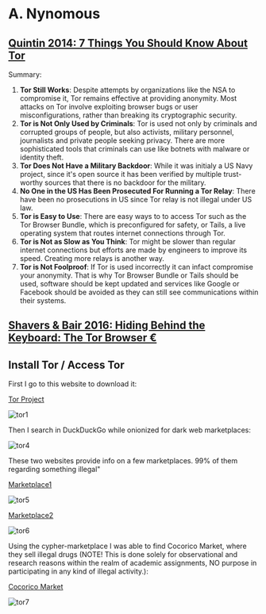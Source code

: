 # A. Nynomous

## [Quintin 2014: 7 Things You Should Know About Tor](https://www.eff.org/deeplinks/2014/07/7-things-you-should-know-about-tor)

Summary:

1. **Tor Still Works**: Despite attempts by organizations like the NSA to compromise it, Tor remains effective at providing anonymity. Most attacks on Tor involve exploiting browser bugs or user misconfigurations, rather than breaking its cryptographic security.
2. **Tor is Not Only Used by Criminals**: Tor is used not only by criminals and corrupted groups of people, but also activists, military personnel, journalists and private people seeking privacy. There are more sophisticated tools that criminals can use like botnets with malware or identity theft.
3. **Tor Does Not Have a Military Backdoor**: While it was initialy a US Navy project, since it's open source it has been verified by multiple trust-worthy sources that there is no backdoor for the military.
4. **No One in the US Has Been Prosecuted For Running a Tor Relay**: There have been no prosecutions in US since Tor relay is not illegal under US law.
5. **Tor is Easy to Use**: There are easy ways to to access Tor such as the Tor Browser Bundle, which is preconfigured for safety, or Tails, a live operating system that routes internet connections through Tor.
6. **Tor is Not as Slow as You Think**: Tor might be slower than regular internet connections but efforts are made by engineers to improve its speed. Creating more relays is another way.
7. **Tor is Not Foolproof**: If Tor is used incorrectly it can infact compromise your anonymity. That is why Tor Browser Bundle or Tails should be used, software should be kept updated and services like Google or Facebook should be avoided as they can still see communications within their systems.

## [Shavers & Bair 2016: Hiding Behind the Keyboard: The Tor Browser €](https://learning.oreilly.com/library/view/hiding-behind-the/9780128033524/XHTML/B9780128033401000021/B9780128033401000021.xhtml#s0010)





## Install Tor / Access Tor

First I go to this website to download it:

[Tor Project](https://www.torproject.org/download/)

![tor1](https://github.com/PanosArvan/Information-Security/assets/145275148/dff12493-51e1-46f1-bce4-72e848cf80d8)

Then I search in DuckDuckGo while onionized for dark web marketplaces:

![tor4](https://github.com/PanosArvan/Information-Security/assets/145275148/2cdd6af3-a42a-4d19-8d40-68bccc096ef2)

These two websites provide info on a few marketplaces. 99% of them regarding something illegal"

[Marketplace1](https://darkwebmarket.net/)

![tor5](https://github.com/PanosArvan/Information-Security/assets/145275148/e0383d5a-6437-4e9e-9ab8-7b993435d528)

[Marketplace2](https://cypher-marketplace.com/)

![tor6](https://github.com/PanosArvan/Information-Security/assets/145275148/9115371e-f23b-4522-8cd8-cb9f4dc87ffc)

Using the cypher-marketplace I was able to find Cocorico Market, where they sell illegal drugs (NOTE! This is done solely for observational and research reasons within the realm of academic assignments, NO purpose in participating in any kind of illegal activity.):

[Cocorico Market](http://xv3dbyu75coadsrwlbofnsg3dj5axfzcxh5v4nrvtcn3ey7uv6vrf5yd.onion/store/nojs/)

![tor7](https://github.com/PanosArvan/Information-Security/assets/145275148/f2dc8c07-79bb-4115-ae68-43e568cf11f5)
